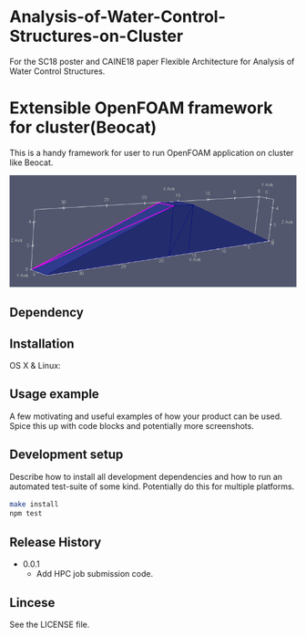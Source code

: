 # Analysis-of-Water-Control-Structures-on-Cluster
For the SC18 poster and CAINE18 paper Flexible Architecture for Analysis of Water Control Structures.

# Extensible OpenFOAM framework for cluster(Beocat)

This is a handy framework for user to run OpenFOAM application on cluster like Beocat.

![](stlpic.png)

## Dependency



## Installation

OS X & Linux:

 

## Usage example

A few motivating and useful examples of how your product can be used. Spice this up with code blocks and potentially more screenshots.


 
## Development setup

Describe how to install all development dependencies and how to run an automated test-suite of some kind. Potentially do this for multiple platforms.

```sh
make install
npm test
```

## Release History

* 0.0.1
    * Add HPC job submission code.

## Lincese

See the LICENSE file.
 

 
 

 